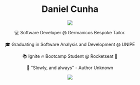 <h1 align="center"> Daniel Cunha </h1>

<p align="center">
 <img src="https://i.imgur.com/SgKD1To.png" />
</p>
 
<p align="center">💻 Software Developer @ Germanicos Bespoke Tailor.</p>
<p align="center">🎓 Graduating in Software Analysis and Development @ UNIPE</p>
<p align="center">📚 Ignite 🔥 Bootcamp Student @ Rocketseat 🚀</p>
<p align="center">🎯 "Slowly, and always" - Author Unknown</p>

<p align="center">
<img src="https://upload.wikimedia.org/wikipedia/commons/thumb/1/18/Creative-Tail-rocket.svg/300px-Creative-Tail-rocket.svg.png" />
</p>
